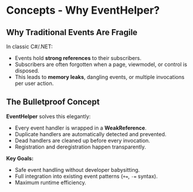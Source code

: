 # Concepts - Why EventHelper?

## Why Traditional Events Are Fragile

In classic C#/.NET:
- Events hold **strong references** to their subscribers.
- Subscribers are often forgotten when a page, viewmodel, or control is disposed.
- This leads to **memory leaks**, dangling events, or multiple invocations per user action.

## The Bulletproof Concept

**EventHelper** solves this elegantly:
- Every event handler is wrapped in a **WeakReference**.
- Duplicate handlers are automatically detected and prevented.
- Dead handlers are cleaned up before every invocation.
- Registration and deregistration happen transparently.

**Key Goals:**
- Safe event handling without developer babysitting.
- Full integration into existing event patterns (`+=`, `-=` syntax).
- Maximum runtime efficiency.
